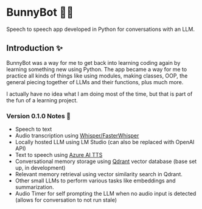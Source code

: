 # BunnyBot 🐰💕
Speech to speech app developed in Python for conversations with an LLM.

## Introduction ✨
BunnyBot was a way for me to get back into learning coding again by learning something new using Python. The app became a way for me to practice all kinds of things like using modules, making classes, OOP, the general piecing together of LLMs and their functions, plus much more.

I actually have no idea what I am doing most of the time, but that is part of the fun of a learning project.

### Version 0.1.0 Notes 📝
+ Speech to text
+ Audio transcription using [Whisper/FasterWhisper](https://github.com/SYSTRAN/faster-whisper)
+ Locally hosted LLM using LM Studio (can also be replaced with OpenAI API)
+ Text to speech using [Azure AI TTS](https://azure.microsoft.com/en-ca/products/ai-services/ai-speech)
+ Conversational memory storage using [Qdrant](https://qdrant.tech) vector database (base set up, in development)
+ Relevant memory retrieval using vector similarity search in Qdrant.
+ Other small LLMs to perform various tasks like embeddings and summarization.
+ Audio Timer for self prompting the LLM when no audio input is detected (allows for conversation to not run stale)
